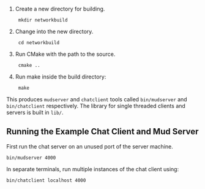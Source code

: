 1. Create a new directory for building.

        mkdir networkbuild

2. Change into the new directory.

        cd networkbuild

3. Run CMake with the path to the source.

        cmake ..

4. Run make inside the build directory:

        make

This produces `mudserver` and `chatclient` tools called `bin/mudserver` and
`bin/chatclient` respectively. The library for single threaded clients and
servers is built in `lib/`.

## Running the Example Chat Client and Mud Server

First run the chat server on an unused port of the server machine.

    bin/mudserver 4000

In separate terminals, run multiple instances of the chat client using:

    bin/chatclient localhost 4000


